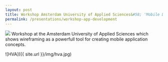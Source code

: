 ```yaml
---
layout: post
title: Workshop Amsterdam University of Applied Sciences&#58; 'Mobile Design, Every great design begins with an even better story'
permalink: /presentations/workshop-app-development
---
```

[<img src="{{ site.url }}/img/presentation.svg">]({{site.url}}/presentations/workshop-app-development.pdf)
Workshop at the Amsterdam University of Applied Sciences which shows wireframing as a powerfull tool for creating mobile application concepts.

![HVA]({{ site.url }}/img/hva.jpg)